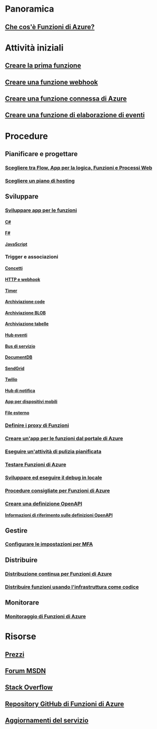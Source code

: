 # Panoramica
## [Che cos'è Funzioni di Azure?](functions-overview.md)
# Attività iniziali
## [Creare la prima funzione](functions-create-first-azure-function.md)
## [Creare una funzione webhook](functions-create-a-web-hook-or-api-function.md)
## [Creare una funzione connessa di Azure](functions-create-an-azure-connected-function.md)
## [Creare una funzione di elaborazione di eventi](functions-create-an-event-processing-function.md)
# Procedure
## Pianificare e progettare
### [Scegliere tra Flow, App per la logica, Funzioni e Processi Web](functions-compare-logic-apps-ms-flow-webjobs.md)
### [Scegliere un piano di hosting](functions-scale.md)

## Sviluppare
### [Sviluppare app per le funzioni](functions-reference.md)
#### [C#](functions-reference-csharp.md)
#### [F#](functions-reference-fsharp.md)
#### [JavaScript](functions-reference-node.md)
### Trigger e associazioni
#### [Concetti](functions-triggers-bindings.md)
#### [HTTP e webhook](functions-bindings-http-webhook.md)
#### [Timer](functions-bindings-timer.md)
#### [Archiviazione code](functions-bindings-storage-queue.md)
#### [Archiviazione BLOB](functions-bindings-storage-blob.md)
#### [Archiviazione tabelle](functions-bindings-storage-table.md)
#### [Hub eventi](functions-bindings-event-hubs.md)
#### [Bus di servizio](functions-bindings-service-bus.md)
#### [DocumentDB](functions-bindings-documentdb.md)
#### [SendGrid](functions-bindings-sendgrid.md)
#### [Twilio](functions-bindings-twilio.md)
#### [Hub di notifica](functions-bindings-notification-hubs.md)
#### [App per dispositivi mobili](functions-bindings-mobile-apps.md)
#### [File esterno](functions-bindings-external-file.md)
### [Definire i proxy di Funzioni](functions-proxies.md)
### [Creare un'app per le funzioni dal portale di Azure](functions-create-function-app-portal.md)
### [Eseguire un'attività di pulizia pianificata](functions-scenario-database-table-cleanup.md)
### [Testare Funzioni di Azure](functions-test-a-function.md)
### [Sviluppare ed eseguire il debug in locale](functions-run-local.md)
### [Procedure consigliate per Funzioni di Azure](functions-best-practices.md)
### [Creare una definizione OpenAPI](functions-api-definition-getting-started.md)
#### [Informazioni di riferimento sulle definizioni OpenAPI](functions-api-definition.md)

## Gestire
### [Configurare le impostazioni per MFA](functions-how-to-use-azure-function-app-settings.md)

## Distribuire
### [Distribuzione continua per Funzioni di Azure](functions-continuous-deployment.md)
### [Distribuire funzioni usando l'infrastruttura come codice](functions-infrastructure-as-code.md)

## Monitorare
### [Monitoraggio di Funzioni di Azure](functions-monitoring.md)

# Risorse
## [Prezzi](https://azure.microsoft.com/pricing/details/functions/)  
## [Forum MSDN](https://social.msdn.microsoft.com/Forums/en-US/home?forum=AzureFunctions)
## [Stack Overflow](http://stackoverflow.com/questions/tagged/azure-functions)
## [Repository GitHub di Funzioni di Azure](https://github.com/Azure/Azure-Functions/)
## [Aggiornamenti del servizio](https://azure.microsoft.com/en-us/updates/?product=functions&updatetype=&platform=)
